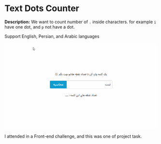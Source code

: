 # Text Dots Counter

**Description:** We want to count number of `.` inside characters. for example `i` have one dot, and `p` not have a dot.

Support English, Persian, and Arabic languages

[![](preview.gif)](https://basemax.github.io/TextDotsCounter/)

I attended in a Front-end challenge, and this was one of project task.

